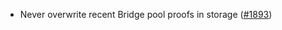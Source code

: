 - Never overwrite recent Bridge pool proofs in storage
  ([\#1893](https://github.com/anoma/namada/pull/1893))